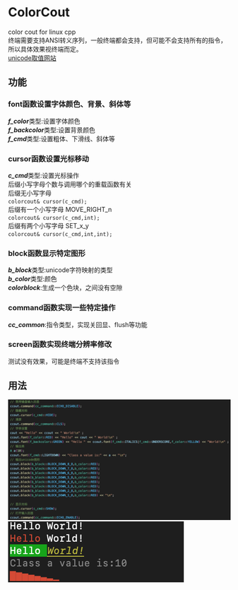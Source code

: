 # ColorCout
 color cout for linux cpp    
终端需要支持ANSI转义序列，一般终端都会支持，但可能不会支持所有的指令，所以具体效果视终端而定。   
[unicode取值网站](https://symbl.cc/cn/unicode-table/#block-elements)
## 功能  
### font函数设置字体颜色、背景、斜体等   
***f_color***类型:设置字体颜色  
***f_backcolor***类型:设置背景颜色  
***f_cmd***类型:设置粗体、下滑线、斜体等  
### cursor函数设置光标移动  
***c_cmd***类型:设置光标操作  
后缀小写字母个数与调用哪个的重载函数有关   
 后缀无小写字母  
`colorcout& cursor(c_cmd);`   
 后缀有一个小写字母 MOVE_RIGHT_n      
`colorcout& cursor(c_cmd,int);`     
 后缀有两个小写字母 SET_x_y    
`colorcout& cursor(c_cmd,int,int);`     
### block函数显示特定图形
***b_block***类型:unicode字符映射的类型  
***b_color***类型:颜色  
***colorblock***:生成一个色块，之间没有空隙  
### command函数实现一些特定操作  
***cc_common***:指令类型，实现关回显、flush等功能  
### screen函数实现终端分辨率修改  
 测试没有效果，可能是终端不支持该指令  
## 用法  
![用法](https://github.com/Marspacecraft/ColorCout/blob/main/pic2.png)
![结果](https://github.com/Marspacecraft/ColorCout/blob/main/pic.png)

